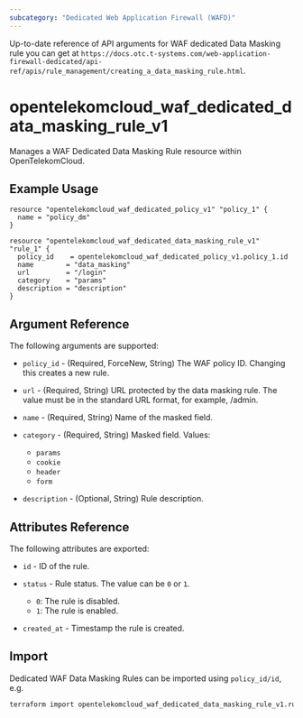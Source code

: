 ```yaml
---
subcategory: "Dedicated Web Application Firewall (WAFD)"
---
```


Up-to-date reference of API arguments for WAF dedicated Data Masking rule you can get at
`https://docs.otc.t-systems.com/web-application-firewall-dedicated/api-ref/apis/rule_management/creating_a_data_masking_rule.html`.

# opentelekomcloud_waf_dedicated_data_masking_rule_v1

Manages a WAF Dedicated Data Masking Rule resource within OpenTelekomCloud.

## Example Usage

```hcl
resource "opentelekomcloud_waf_dedicated_policy_v1" "policy_1" {
  name = "policy_dm"
}

resource "opentelekomcloud_waf_dedicated_data_masking_rule_v1" "rule_1" {
  policy_id    = opentelekomcloud_waf_dedicated_policy_v1.policy_1.id
  name        = "data_masking"
  url         = "/login"
  category    = "params"
  description = "description"
}
```

## Argument Reference

The following arguments are supported:

* `policy_id` - (Required, ForceNew, String) The WAF policy ID. Changing this creates a new rule.

* `url` - (Required, String) URL protected by the data masking rule. The value must be in the standard URL format, for example, /admin.

* `name` - (Required, String) Name of the masked field.

* `category` - (Required, String) Masked field.
  Values:
  + `params`
  + `cookie`
  + `header`
  + `form`

* `description` - (Optional, String) Rule description.

## Attributes Reference

The following attributes are exported:

* `id` -  ID of the rule.

* `status` -  Rule status. The value can be `0` or `1`.
  + `0`: The rule is disabled.
  + `1`: The rule is enabled.

* `created_at` - Timestamp the rule is created.

## Import

Dedicated WAF Data Masking Rules can be imported using `policy_id/id`, e.g.

```sh
terraform import opentelekomcloud_waf_dedicated_data_masking_rule_v1.rule_1 ff95e71c8ae74eba9887193ab22c5757/b39f3a5a1b4f447a8030f0b0703f47f5
```
